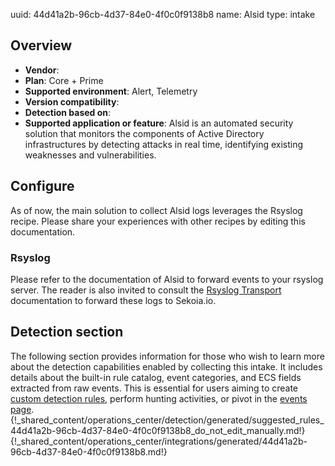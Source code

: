 uuid: 44d41a2b-96cb-4d37-84e0-4f0c0f9138b8
name: Alsid
type: intake

## Overview
  - **Vendor**:
- **Plan**: Core + Prime
- **Supported environment**: Alert, Telemetry
- **Version compatibility**:
- **Detection based on**:
- **Supported application or feature**:
Alsid is an automated security solution that monitors the components of Active Directory infrastructures by detecting attacks in real time, identifying existing weaknesses and vulnerabilities.




## Configure

As of now, the main solution to collect Alsid logs leverages the Rsyslog recipe. Please share your experiences with other recipes by editing this documentation.

### Rsyslog

Please refer to the documentation of Alsid to forward events to your rsyslog server. The reader is also invited to consult the [Rsyslog Transport](../../../ingestion_methods/syslog/overview/) documentation to forward these logs to Sekoia.io.

## Detection section

The following section provides information for those who wish to learn more about the detection capabilities enabled by collecting this intake. It includes details about the built-in rule catalog, event categories, and ECS fields extracted from raw events. This is essential for users aiming to create [custom detection rules](/docs/xdr/features/detect/sigma.md), perform hunting activities, or pivot in the [events page](/docs/xdr/features/investigate/events.md).
{!_shared_content/operations_center/detection/generated/suggested_rules_44d41a2b-96cb-4d37-84e0-4f0c0f9138b8_do_not_edit_manually.md!}
{!_shared_content/operations_center/integrations/generated/44d41a2b-96cb-4d37-84e0-4f0c0f9138b8.md!}

